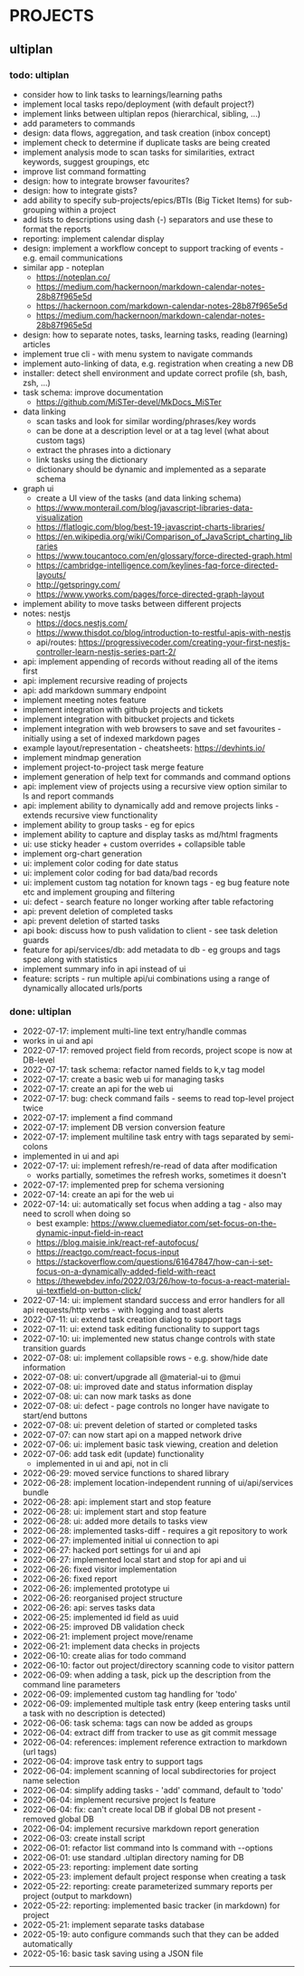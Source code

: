 # PROJECTS
## ultiplan

### todo: ultiplan
- consider how to link tasks to learnings/learning paths
- implement local tasks repo/deployment (with default project?)
- implement links between ultiplan repos (hierarchical, sibling, ...)
- add parameters to commands
- design: data flows, aggregation, and task creation (inbox concept)
- implement check to determine if duplicate tasks are being created
- implement analysis mode to scan tasks for similarities, extract keywords, suggest groupings, etc
- improve list command formatting
- design: how to integrate browser favourites?
- design: how to integrate gists?
- add ability to specify sub-projects/epics/BTIs (Big Ticket Items) for sub-grouping within a project
- add lists to descriptions using dash (-) separators and use these to format the reports
- reporting: implement calendar display
- design: implement a workflow concept to support tracking of events - e.g. email communications
- similar app - noteplan
    - https://noteplan.co/
    - https://medium.com/hackernoon/markdown-calendar-notes-28b87f965e5d
    - https://hackernoon.com/markdown-calendar-notes-28b87f965e5d
    - https://medium.com/hackernoon/markdown-calendar-notes-28b87f965e5d
- design: how to separate notes, tasks, learning tasks, reading (learning) articles
- implement true cli - with menu system to navigate commands
- implement auto-linking of data, e.g. registration when creating a new DB
- installer: detect shell environment and update correct profile (sh, bash, zsh, ...)
- task schema: improve documentation
    - https://github.com/MiSTer-devel/MkDocs_MiSTer
- data linking
    - scan tasks and look for similar wording/phrases/key words
    - can be done at a description level or at a tag level (what about custom tags)
    - extract the phrases into a dictionary
    - link tasks using the dictionary
    - dictionary should be dynamic and implemented as a separate schema
- graph ui
    - create a UI view of the tasks (and data linking schema)
    - https://www.monterail.com/blog/javascript-libraries-data-visualization
    - https://flatlogic.com/blog/best-19-javascript-charts-libraries/
    - https://en.wikipedia.org/wiki/Comparison_of_JavaScript_charting_libraries
    - https://www.toucantoco.com/en/glossary/force-directed-graph.html
    - https://cambridge-intelligence.com/keylines-faq-force-directed-layouts/
    - http://getspringy.com/
    - https://www.yworks.com/pages/force-directed-graph-layout
- implement ability to move tasks between different projects
- notes: nestjs
    - https://docs.nestjs.com/
    - https://www.thisdot.co/blog/introduction-to-restful-apis-with-nestjs
    - api/routes: https://progressivecoder.com/creating-your-first-nestjs-controller-learn-nestjs-series-part-2/
- api: implement appending of records without reading all of the items first
- api: implement recursive reading of projects
- api: add markdown summary endpoint
- implement meeting notes feature
- implement integration with github projects and tickets
- implement integration with bitbucket projects and tickets
- implement integration with web browsers to save and set favourites - initially using a set of indexed markdown pages
- example layout/representation - cheatsheets: https://devhints.io/
- implement mindmap generation
- implement project-to-project task merge feature
- implement generation of help text for commands and command options
- api: implement view of projects using a recursive view option similar to ls and report commands
- api: implement ability to dynamically add and remove projects links - extends recursive view functionality
- implement ability to group tasks - eg for epics
- implement ability to capture and display tasks as md/html fragments
- ui: use sticky header + custom overrides + collapsible table
- implement org-chart generation
- ui: implement color coding for date status
- ui: implement color coding for bad data/bad records
- ui: implement custom tag notation for known tags - eg bug feature note etc and implement grouping and filtering
- ui: defect - search feature no longer working after table refactoring
- api: prevent deletion of completed tasks
- api: prevent deletion of started tasks
- api book: discuss how to push validation to client - see task deletion guards
- feature for api/services/db: add metadata to db - eg groups and tags spec along with statistics
- implement summary info in api instead of ui
- feature: scripts - run multiple api/ui combinations using a range of dynamically allocated urls/ports

### done: ultiplan
- 2022-07-17: implement multi-line text entry/handle commas
- works in ui and api
- 2022-07-17: removed project field from records, project scope is now at DB-level
- 2022-07-17: task schema: refactor named fields to k,v tag model
- 2022-07-17: create a basic web ui for managing tasks
- 2022-07-17: create an api for the web ui
- 2022-07-17: bug: check command fails - seems to read top-level project twice
- 2022-07-17: implement a find command
- 2022-07-17: implement DB version conversion feature
- 2022-07-17: implement multiline task entry with tags separated by semi-colons
- implemented in ui and api
- 2022-07-17: ui: implement refresh/re-read of data after modification
    - works partially, sometimes the refresh works, sometimes it doesn't
- 2022-07-17: implemented prep for schema versioning
- 2022-07-14: create an api for the web ui
- 2022-07-14: ui: automatically set focus when adding a tag - also may need to scroll when doing so
    - best example: https://www.cluemediator.com/set-focus-on-the-dynamic-input-field-in-react
    - https://blog.maisie.ink/react-ref-autofocus/
    - https://reactgo.com/react-focus-input
    - https://stackoverflow.com/questions/61647847/how-can-i-set-focus-on-a-dynamically-added-field-with-react
    - https://thewebdev.info/2022/03/26/how-to-focus-a-react-material-ui-textfield-on-button-click/
- 2022-07-14: ui: implement standard success and error handlers for all api requests/http verbs - with logging and toast alerts
- 2022-07-11: ui: extend task creation dialog to support tags
- 2022-07-11: ui: extend task editing functionality to support tags
- 2022-07-10: ui: implemented new status change controls with state transition guards
- 2022-07-08: ui: implement collapsible rows - e.g. show/hide date information
- 2022-07-08: ui: convert/upgrade all @material-ui to @mui
- 2022-07-08: ui: improved date and status information display
- 2022-07-08: ui: can now mark tasks as done
- 2022-07-08: ui: defect - page controls no longer have navigate to start/end buttons
- 2022-07-08: ui: prevent deletion of started or completed tasks
- 2022-07-07: can now start api on a mapped network drive
- 2022-07-06: ui: implement basic task viewing, creation and deletion
- 2022-07-06: add task edit (update) functionality
    - implemented in ui and api, not in cli
- 2022-06-29: moved service functions to shared library
- 2022-06-28: implement location-independent running of ui/api/services bundle
- 2022-06-28: api: implement start and stop feature
- 2022-06-28: ui: implement start and stop feature
- 2022-06-28: ui: added more details to tasks view
- 2022-06-28: implemented tasks-diff - requires a git repository to work
- 2022-06-27: implemented initial ui connection to api
- 2022-06-27: hacked port settings for ui and api
- 2022-06-27: implemented local start and stop for api and ui
- 2022-06-26: fixed visitor implementation
- 2022-06-26: fixed report
- 2022-06-26: implemented prototype ui
- 2022-06-26: reorganised project structure
- 2022-06-26: api: serves tasks data
- 2022-06-25: implemented id field as uuid
- 2022-06-25: improved DB validation check
- 2022-06-21: implement project move/rename
- 2022-06-21: implement data checks in projects
- 2022-06-10: create alias for todo command
- 2022-06-10: factor out project/directory scanning code to visitor pattern
- 2022-06-09: when adding a task, pick up the description from the command line parameters
- 2022-06-09: implemented custom tag handling for 'todo'
- 2022-06-09: implemented multiple task entry (keep entering tasks until a task with no description is detected)
- 2022-06-06: task schema: tags can now be added as groups
- 2022-06-04: extract diff from tracker to use as git commit message
- 2022-06-04: references: implement reference extraction to markdown (url tags)
- 2022-06-04: improve task entry to support tags
- 2022-06-04: implement scanning of local subdirectories for project name selection
- 2022-06-04: simplify adding tasks - 'add' command, default to 'todo'
- 2022-06-04: implement recursive project ls feature
- 2022-06-04: fix: can't create local DB if global DB not present - removed global DB
- 2022-06-04: implement recursive markdown report generation
- 2022-06-03: create install script
- 2022-06-01: refactor list command into ls command with --options
- 2022-06-01: use standard .ultiplan directory naming for DB
- 2022-05-23: reporting: implement date sorting
- 2022-05-23: implement default project response when creating a task
- 2022-05-22: reporting: create parameterized summary reports per project (output to markdown)
- 2022-05-22: reporting: implemented basic tracker (in markdown) for project
- 2022-05-21: implement separate tasks database
- 2022-05-19: auto configure commands such that they can be added automatically
- 2022-05-16: basic task saving using a JSON file
---

